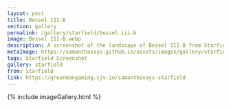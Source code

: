 ```yaml
---
layout: post
title: Bessel III-B
section: gallery
permalink: /gallery/starfield/bessel iii-b
image: Bessel III-B.webp
description: A screenshot of the landscape of Bessel III-B from Starfield, taken by Samantha Says.
metaImage: https://samanthasays.github.io/assets/images/gallery/starfield/Bessel III-B.webp
tags: Starfield Screenshot
gallery: starfield
from: Starfield
link: https://greenmangaming.sjv.io/samanthasays-starfield
---
```

{% include imageGallery.html %}